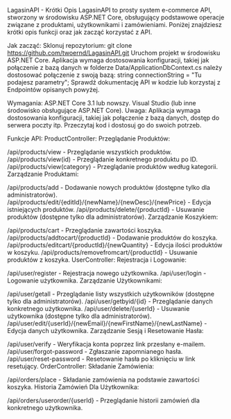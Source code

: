 LagasinAPI - Krótki Opis
LagasinAPI to prosty system e-commerce API, stworzony w środowisku ASP.NET Core, obsługujący podstawowe operacje związane z produktami, użytkownikami i zamówieniami. Poniżej znajdziesz krótki opis funkcji oraz jak zacząć korzystać z API.

Jak zacząć:
Sklonuj repozytorium: git clone https://github.com/twoernd/LagasinAPI.git
Uruchom projekt w środowisku ASP.NET Core.
Aplikacja wymaga dostosowania konfiguracji, takiej jak połączenie z bazą danych w folderze Data/ApplicationDbContext.cs należy dostosować połączenie z swoją bazą: string connectionString = "Tu podajesz parametry";
Sprawdź dokumentację API w kodzie lub korzystaj z Endpointów opisanych powyżej.

Wymagania:
ASP.NET Core 3.1 lub nowszy.
Visual Studio (lub inne środowisko obsługujące ASP.NET Core).
Uwaga: Aplikacja wymaga dostosowania konfiguracji, takiej jak połączenie z bazą danych, dostęp do serwera poczty itp. Przeczytaj kod i dostosuj go do swoich potrzeb.





Funkcje API:
ProductController:
Przeglądanie Produktów:

/api/products/view - Przeglądanie wszystkich produktów.
/api/products/view(id) - Przeglądanie konkretnego produktu po ID.
/api/products/view(category) - Przeglądanie produktów według kategorii.
Zarządzanie Produktami:

/api/products/add - Dodawanie nowych produktów (dostępne tylko dla administratorów).
/api/products/edit/{editId}/{newName}/{newDesc}/{newPrice} - Edycja istniejących produktów.
/api/products/delete/{productId} - Usuwanie produktów (dostępne tylko dla administratorów).
Zarządzanie Koszykiem:

/api/products/cart - Przeglądanie zawartości koszyka.
/api/products/addtocart/{productId} - Dodawanie produktów do koszyka.
/api/products/editcart/{productId}/{newQuantity} - Edycja ilości produktów w koszyku.
/api/products/removefromcart/{productId} - Usuwanie produktów z koszyka.
UserController:
Rejestracja i Logowanie:

/api/user/register - Rejestracja nowego użytkownika.
/api/user/login - Logowanie użytkownika.
Zarządzanie Użytkownikami:

/api/user/getall - Przeglądanie listy wszystkich użytkowników (dostępne tylko dla administratorów).
/api/user/getbyid/{id} - Przeglądanie danych konkretnego użytkownika.
/api/user/delete/{userId} - Usuwanie użytkownika (dostępne tylko dla administratorów).
/api/user/edit/{userId}/{newEmail}/{newFirstName}/{newLastName} - Edycja danych użytkownika.
Zarządzanie Sesją i Resetowanie Hasła:

/api/user/verify - Weryfikacja konta poprzez link przesłany e-mailem.
/api/user/forgot-password - Zgłaszanie zapomnianego hasła.
/api/user/reset-password - Resetowanie hasła po kliknięciu w link resetujący.
OrderController:
Składanie Zamówienia:

/api/orders/place - Składanie zamówienia na podstawie zawartości koszyka.
Historia Zamówień Dla Użytkownika:

/api/orders/userorder/{userId} - Przeglądanie historii zamówień dla konkretnego użytkownika.
